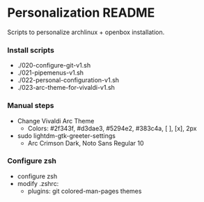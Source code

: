 # Personalization README #

Scripts to personalize archlinux + openbox installation.

### Install scripts ###

* ./020-configure-git-v1.sh
* ./021-pipemenus-v1.sh
* ./022-personal-configuration-v1.sh
* ./023-arc-theme-for-vivaldi-v1.sh

### Manual steps ###

* Change Vivaldi Arc Theme
	* Colors: #2f343f, #d3dae3, #5294e2, #383c4a, [ ], [x], 2px
* sudo lightdm-gtk-greeter-settings
	* Arc Crimson Dark, Noto Sans Regular 10

### Configure zsh ###
* configure zsh
* modify .zshrc:
	* plugins: git colored-man-pages themes